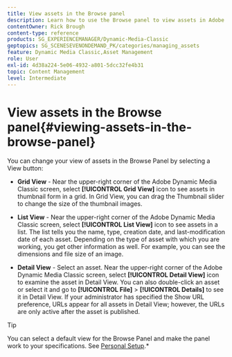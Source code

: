 ```yaml
---
title: View assets in the Browse panel
description: Learn how to use the Browse panel to view assets in Adobe Dynamic Media Classic.
contentOwner: Rick Brough
content-type: reference
products: SG_EXPERIENCEMANAGER/Dynamic-Media-Classic
geptopics: SG_SCENESEVENONDEMAND_PK/categories/managing_assets
feature: Dynamic Media Classic,Asset Management
role: User
exl-id: 4d38a224-5e06-4932-a801-5dcc32fe4b31
topic: Content Management
level: Intermediate
---
```

# View assets in the Browse panel{#viewing-assets-in-the-browse-panel}

You can change your view of assets in the Browse Panel by selecting a View button:

* **Grid View** - Near the upper-right corner of the Adobe Dynamic Media Classic screen, select **[!UICONTROL Grid View]** icon to see assets in thumbnail form in a grid. In Grid View, you can drag the Thumbnail slider to change the size of the thumbnail images.

* **List View** - Near the upper-right corner of the Adobe Dynamic Media Classic screen, select **[!UICONTROL List View]** icon to see assets in a list. The list tells you the name, type, creation date, and last-modification date of each asset. Depending on the type of asset with which you are working, you get other information as well. For example, you can see the dimensions and file size of an image.

* **Detail View** - Select an asset. Near the upper-right corner of the Adobe Dynamic Media Classic screen, select **[!UICONTROL Detail View]** icon to examine the asset in Detail View. You can also double-click an asset or select it and go to **[!UICONTROL File]** > **[!UICONTROL Details]** to see it in Detail View. If your administrator has specified the Show URL preference, URLs appear for all assets in Detail View; however, the URLs are only active after the asset is published.

>[!TIP]
>
>You can select a default view for the Browse Panel and make the panel work to your specifications. See [Personal Setup](personal-setup.md#personal_setup).*

